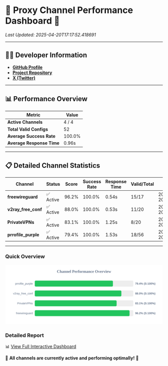 # 🌟 Proxy Channel Performance Dashboard 🌟

_Last Updated: 2025-04-20T17:17:52.418691_

---

## 👩‍💻 Developer Information

- **[GitHub Profile](https://github.com/4n0nymou3)**  
- **[Project Repository](https://github.com/4n0nymou3/multi-proxy-config-fetcher)**  
- **[X (Twitter)](https://x.com/4n0nymou3)**  

---

## 📊 Performance Overview

| Metric                | Value       |
|-----------------------|-------------|
| **Active Channels**   | 4 / 4       |
| **Total Valid Configs** | 52          |
| **Average Success Rate** | 100.0%      |
| **Average Response Time** | 0.96s       |

---

## 📋 Detailed Channel Statistics

| Channel          | Status     | Score  | Success Rate | Response Time | Valid/Total | Last Success               |
|------------------|------------|--------|--------------|---------------|-------------|----------------------------|
| **freewireguard**  | ✅ Active  | 96.2%  | 100.0% | 0.54s         | 15/17       | 2025-04-20T17:17:52.416798 |
| **v2ray_free_conf**  | ✅ Active  | 88.0%  | 100.0% | 0.53s         | 11/20       | 2025-04-20T17:17:50.562182 |
| **PrivateVPNs**  | ✅ Active  | 83.1%  | 100.0% | 1.25s         | 8/20       | 2025-04-20T17:17:51.845598 |
| **prrofile_purple**  | ✅ Active  | 79.4%  | 100.0% | 1.53s         | 18/56       | 2025-04-20T17:17:49.996192 |

---

### Quick Overview
<div align="center">
  <a href="https://raw.githubusercontent.com/nullluser/NullRepo/refs/heads/main/assets/channel_stats_chart.svg">
    <img src="https://raw.githubusercontent.com/nullluser/NullRepo/refs/heads/main/assets/channel_stats_chart.svg" alt="Source Performance Statistics" width="800">
  </a>
</div>

### Detailed Report
📊 [View Full Interactive Dashboard](https://htmlpreview.github.io/?https://github.com/nullluser/NullRepo/blob/main/assets/performance_report.html)

🎉 **All channels are currently active and performing optimally!** 🎉
